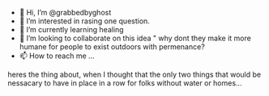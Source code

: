 - 👋 Hi, I’m @grabbedbyghost
- 👀 I’m interested in rasing one question.
- 🌱 I’m currently learning healing
- 💞️ I’m looking to collaborate on this idea " why dont they make it more humane for people to exist outdoors with permenance?
- 📫 How to reach me ...

<!---
grabbedbyghost/grabbedbyghost is a ✨ special ✨ repository because its `README.md` (this file) appears on your GitHub profile.
You can click the Preview link to take a look at your changes.
--->
heres the thing about, when I thought that the only two things that would be nessacary to have in place in a row for folks without water or homes... 
